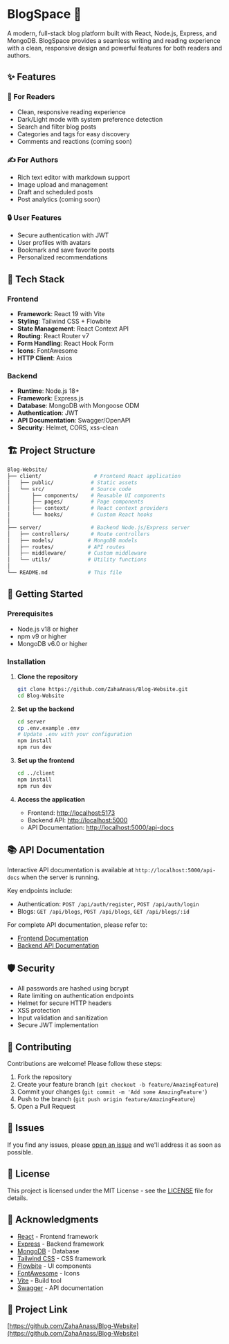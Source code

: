 # BlogSpace 🚀

A modern, full-stack blog platform built with React, Node.js, Express, and MongoDB. BlogSpace provides a seamless writing and reading experience with a clean, responsive design and powerful features for both readers and authors.

## ✨ Features

### 🌟 For Readers

- Clean, responsive reading experience
- Dark/Light mode with system preference detection
- Search and filter blog posts
- Categories and tags for easy discovery
- Comments and reactions (coming soon)

### ✍️ For Authors

- Rich text editor with markdown support
- Image upload and management
- Draft and scheduled posts
- Post analytics (coming soon)

### 🔒 User Features

- Secure authentication with JWT
- User profiles with avatars
- Bookmark and save favorite posts
- Personalized recommendations

## 🚀 Tech Stack

### Frontend

- **Framework**: React 19 with Vite
- **Styling**: Tailwind CSS + Flowbite
- **State Management**: React Context API
- **Routing**: React Router v7
- **Form Handling**: React Hook Form
- **Icons**: FontAwesome
- **HTTP Client**: Axios

### Backend

- **Runtime**: Node.js 18+
- **Framework**: Express.js
- **Database**: MongoDB with Mongoose ODM
- **Authentication**: JWT
- **API Documentation**: Swagger/OpenAPI
- **Security**: Helmet, CORS, xss-clean

## 🏗️ Project Structure

```bash
Blog-Website/
├── client/                 # Frontend React application
│   ├── public/            # Static assets
│   └── src/               # Source code
│       ├── components/    # Reusable UI components
│       ├── pages/         # Page components
│       ├── context/       # React context providers
│       └── hooks/         # Custom React hooks
│
├── server/                # Backend Node.js/Express server
│   ├── controllers/       # Route controllers
│   ├── models/           # MongoDB models
│   ├── routes/           # API routes
│   ├── middleware/       # Custom middleware
│   └── utils/            # Utility functions
│
└── README.md             # This file
```

## 🚀 Getting Started

### Prerequisites

- Node.js v18 or higher
- npm v9 or higher
- MongoDB v6.0 or higher

### Installation

1. **Clone the repository**

   ```bash
   git clone https://github.com/ZahaAnass/Blog-Website.git
   cd Blog-Website
   ```

2. **Set up the backend**

   ```bash
   cd server
   cp .env.example .env
   # Update .env with your configuration
   npm install
   npm run dev
   ```

3. **Set up the frontend**

   ```bash
   cd ../client
   npm install
   npm run dev
   ```

4. **Access the application**

   - Frontend: <http://localhost:5173>
   - Backend API: <http://localhost:5000>
   - API Documentation: <http://localhost:5000/api-docs>

## 📚 API Documentation

Interactive API documentation is available at `http://localhost:5000/api-docs` when the server is running.

Key endpoints include:

- Authentication: `POST /api/auth/register`, `POST /api/auth/login`
- Blogs: `GET /api/blogs`, `POST /api/blogs`, `GET /api/blogs/:id`

For complete API documentation, please refer to:

- [Frontend Documentation](./client/README.md)
- [Backend API Documentation](./server/README.md)

## 🛡️ Security

- All passwords are hashed using bcrypt
- Rate limiting on authentication endpoints
- Helmet for secure HTTP headers
- XSS protection
- Input validation and sanitization
- Secure JWT implementation

## 🤝 Contributing

Contributions are welcome! Please follow these steps:

1. Fork the repository
2. Create your feature branch (`git checkout -b feature/AmazingFeature`)
3. Commit your changes (`git commit -m 'Add some AmazingFeature'`)
4. Push to the branch (`git push origin feature/AmazingFeature`)
5. Open a Pull Request

## 🐛 Issues

If you find any issues, please [open an issue](https://github.com/ZahaAnass/Blog-Website/issues) and we'll address it as soon as possible.

## 📄 License

This project is licensed under the MIT License - see the [LICENSE](LICENSE) file for details.

## 🙏 Acknowledgments

- [React](https://reactjs.org/) - Frontend framework
- [Express](https://expressjs.com/) - Backend framework
- [MongoDB](https://www.mongodb.com/) - Database
- [Tailwind CSS](https://tailwindcss.com/) - CSS framework
- [Flowbite](https://flowbite.com/) - UI components
- [FontAwesome](https://fontawesome.com/) - Icons
- [Vite](https://vitejs.dev/) - Build tool
- [Swagger](https://swagger.io/) - API documentation

## 🔗 Project Link

[https://github.com/ZahaAnass/Blog-Website](https://github.com/ZahaAnass/Blog-Website)
